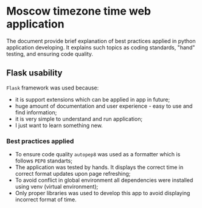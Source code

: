 # Moscow timezone time web application

The document provide brief explanation of best practices applied in python application developing. It explains such topics as coding standards, "hand" testing, and ensuring code quality.

## Flask usability

`Flask` framework was used because:

- it is support extensions which can be applied in app in future;
- huge amount of documentation and user experience - easy to use and find information;
- it is very simple to understand and run application;
- I just want to learn something new.

### Best practices applied

- To ensure code quality `autopep8` was used as a formatter which is follows `PEP8` standarts;
- The application was tested by hands. It displays the correct time in correct format updates upon page refreshing;
- To avoid conflict in global environment all dependencies were installed using venv (virtual environment);
- Only proper libraries was used to develop this app to avoid displaying incorrect format of time.
